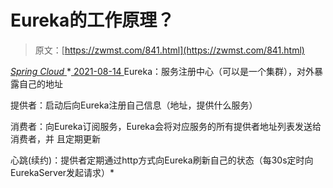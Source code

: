 <!--yml
category: 未分类
date: 0001-01-01 00:00:00
--->

# Eureka的工作原理？

> 原文：[https://zwmst.com/841.html](https://zwmst.com/841.html)

   [ *Spring Cloud* ](https://zwmst.com/spring-cloud)*[ <time datetime="2021-08-14T08:23:46+08:00"> 2021-08-14 </time> ](https://zwmst.com/841.html)  Eureka：服务注册中心（可以是一个集群），对外暴露自己的地址

提供者：启动后向Eureka注册自己信息（地址，提供什么服务）

消费者：向Eureka订阅服务，Eureka会将对应服务的所有提供者地址列表发送给消费者，并 且定期更新

心跳(续约)：提供者定期通过http方式向Eureka刷新自己的状态（每30s定时向 EurekaServer发起请求）*